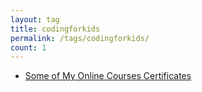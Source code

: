 ```yaml
---
layout: tag
title: codingforkids
permalink: /tags/codingforkids/
count: 1
---
```


- [Some of My Online Courses Certificates](https://samirpaulb.github.io/blog-jekyll/posts/some-of-my-online-courses-certificates/)

